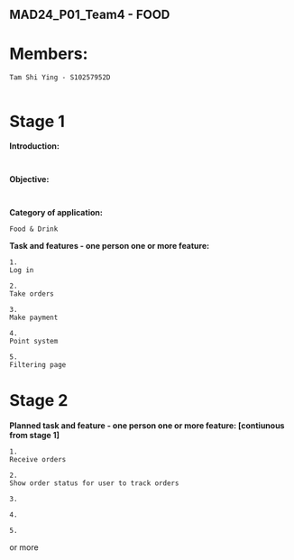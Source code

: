 ## MAD24_P01_Team4 - FOOD 
# Members:

```
Tam Shi Ying - S10257952D


```


# Stage 1
**Introduction:**

```


```


**Objective:**

```


```

**Category of application:**

```
Food & Drink
```

**Task and features - one person one or more feature:**

```
1.
Log in
```
```
2.
Take orders
```
```
3.
Make payment
```
```
4.
Point system
```
```
5.
Filtering page
```

# Stage 2

**Planned task and feature - one person one or more feature: [contiunous from stage 1]**

```
1.
Receive orders
```
```
2.
Show order status for user to track orders
```
```
3.
```
```
4.
```
```
5.
```

or more 
